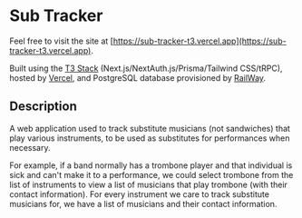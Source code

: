 # Sub Tracker

Feel free to visit the site at
[https://sub-tracker-t3.vercel.app](https://sub-tracker-t3.vercel.app).

Built using the [T3 Stack](https://create.t3.gg/)
(Next.js/NextAuth.js/Prisma/Tailwind CSS/tRPC), hosted by
[Vercel](https://vercel.com), and PostgreSQL database provisioned by
[RailWay](https://railway.app/).

## Description

A web application used to track substitute musicians (not sandwiches) that play
various instruments, to be used as substitutes for performances when necessary.

For example, if a band normally has a trombone player and that individual is
sick and can't make it to a performance, we could select trombone from the list
of instruments to view a list of musicians that play trombone (with their
contact information). For every instrument we care to track substitute musicians
for, we have a list of musicians and their contact information.
